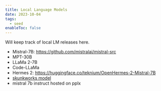 ```yaml
---
title: Local Language Models
date: 2023-10-04
tags:
  - seed
enableToc: false
---
```

Will keep track of local LM releases here.
- Mistral-7B: https://github.com/mistralai/mistral-src
- MPT-30B
- LLaMa 2-7B
- Code-LLaMa
- Hermes 2: https://huggingface.co/teknium/OpenHermes-2-Mistral-7B
- [skunkworks model](https://huggingface.co/SkunkworksAI/BakLLaVA-1)
- mistral 7b instruct hosted on pplx 

